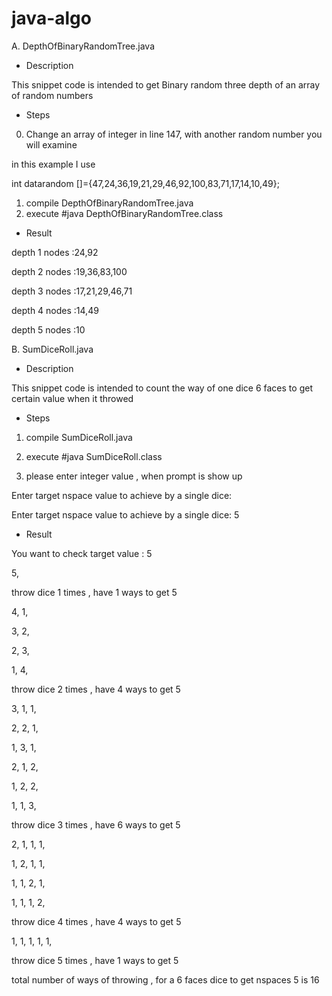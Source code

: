 # java-algo


A. DepthOfBinaryRandomTree.java

* Description

This snippet code is intended to get Binary random three depth of an array of random numbers 

* Steps 

0. Change an array of integer in line 147, with another random number you will examine 

in this example I use

int datarandom []={47,24,36,19,21,29,46,92,100,83,71,17,14,10,49};

1. compile DepthOfBinaryRandomTree.java 
2. execute #java DepthOfBinaryRandomTree.class



* Result

depth 1 nodes :24,92 

depth 2 nodes :19,36,83,100

depth 3 nodes :17,21,29,46,71

depth 4 nodes :14,49

depth 5 nodes :10



B. SumDiceRoll.java 
* Description

This snippet code is intended to count the way of one dice 6 faces to get certain value  when it throwed

* Steps 

1. compile SumDiceRoll.java 
2. execute #java SumDiceRoll.class

3. please enter integer value , when prompt is show up

Enter target nspace value to achieve by a single dice: 

Enter target nspace value to achieve by a single dice: 5


* Result



You want to check target value : 5

5, 

throw dice 1 times , have 1 ways to get 5

4, 1,

3, 2,

2, 3,

1, 4,


throw dice 2 times , have 4 ways to get 5

3, 1, 1,

2, 2, 1,

1, 3, 1,

2, 1, 2,

1, 2, 2,

1, 1, 3, 

throw dice 3 times , have 6 ways to get 5

2, 1, 1, 1,

1, 2, 1, 1,

1, 1, 2, 1,

1, 1, 1, 2,


throw dice 4 times , have 4 ways to get 5

1, 1, 1, 1, 1, 

throw dice 5 times , have 1 ways to get 5


total number of ways of throwing  , for a 6 faces dice to get nspaces 5 is 16
